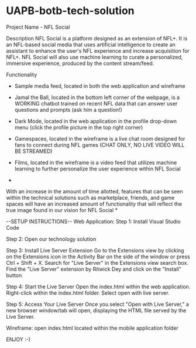 # UAPB-botb-tech-solution

Project Name - NFL Social

Description
  NFL Social is a platform designed as an extension of NFL+. It is an NFL-based social media that uses artificial intelligence to create an assistant to enhance the user's NFL experience and increase acquisition for NFL+. NFL Social will also use machine learning to curate a personalized, immersive experience, produced by the content stream/feed.

Functionality
- Sample media feed, located in both the web application and wireframe

- Jamal the Ball, located in the bottom left corner of the webpage, is a WORKING chatbot trained on recent NFL data that can answer user questions and prompts (ask him a question!)

- Dark Mode, located in the web application in the profile drop-down menu (click the profile picture in the top right corner)

- Gamespaces, located in the wireframe is a live chat room designed for fans to connect during NFL games (CHAT ONLY, NO LIVE VIDEO WILL BE STREAMED)

- Films, located in the wireframe is a video feed that utilizes machine learning to further personalize the user experience within NFL Social

*
With an increase in the amount of time allotted, features that can be seen within the technical solutions such as marketplace, friends, and game spaces will have an increased amount of functionality that will reflect the true image found in our vision for NFL Social
*

--SETUP INSTRUCTIONS--
Web Application: 
Step 1: Install Visual Studio Code

Step 2: Open our technology solution

Step 3: Install Live Server Extension
Go to the Extensions view by clicking on the Extensions icon in the Activity Bar on the side of the window or press Ctrl + Shift + X.
Search for "Live Server" in the Extensions view search box.
Find the "Live Server" extension by Ritwick Dey and click on the "Install" button.

Step 4: Start the Live Server
Open the index.html within the web application. Right-click within the index.html folder. Select open with live server.

Step 5: Access Your Live Server
Once you select "Open with Live Server," a new browser window/tab will open, displaying the HTML file served by the Live Server.

Wireframe:
open index.html located within the mobile application folder

ENJOY :-)
